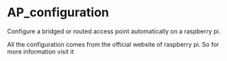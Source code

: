 # AP_configuration
Configure a bridged or routed access point automatically on a raspberry pi.

All the configuration comes from the official website of raspberry pi. So for more information visit it
